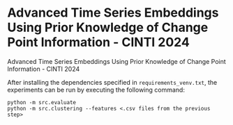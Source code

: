 # Advanced Time Series Embeddings Using Prior Knowledge of Change Point Information - CINTI 2024
Advanced Time Series Embeddings Using Prior Knowledge of Change Point Information - CINTI 2024

After installing the dependencies specified in `requirements_venv.txt`, the 
experiments can be run by executing the following command:
```
python -m src.evaluate
python -m src.clustering --features <.csv files from the previous step>
```
